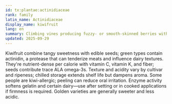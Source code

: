 ```yaml
---
id: tx:plantae:actinidiaceae
rank: family
latin_name: Actinidiaceae
display_name: kiwifruit
lang: en
summary: Climbing vines producing fuzzy- or smooth-skinned berries with green or golden flesh; this node covers fresh fruit, juices, and tenderizers leveraging kiwifruit protease.
updated: 2025-09-29
---
```


Kiwifruit combine tangy sweetness with edible seeds; green types contain actinidin, a protease that can tenderize meats and influence dairy textures. They're nutrient-dense per calorie with vitamin C, vitamin K, and fiber; seeds contribute trace ALA omega-3s. Texture and acidity vary by cultivar and ripeness; chilled storage extends shelf life but dampens aroma. Some people are kiwi-allergic; peeling can reduce oral irritation. Enzyme activity softens gelatin and certain dairy—use after setting or in cooked applications if firmness is required. Golden varieties are generally sweeter and less acidic.
